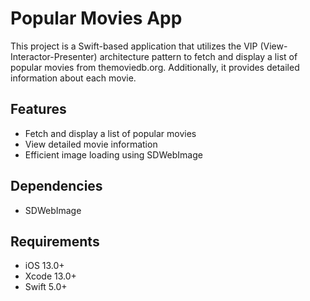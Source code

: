 # Popular Movies App

This project is a Swift-based application that utilizes the VIP (View-Interactor-Presenter) architecture pattern to fetch and display a list of popular movies from themoviedb.org. Additionally, it provides detailed information about each movie.

## Features

- Fetch and display a list of popular movies
- View detailed movie information
- Efficient image loading using SDWebImage

## Dependencies

- SDWebImage

## Requirements

- iOS 13.0+
- Xcode 13.0+
- Swift 5.0+
